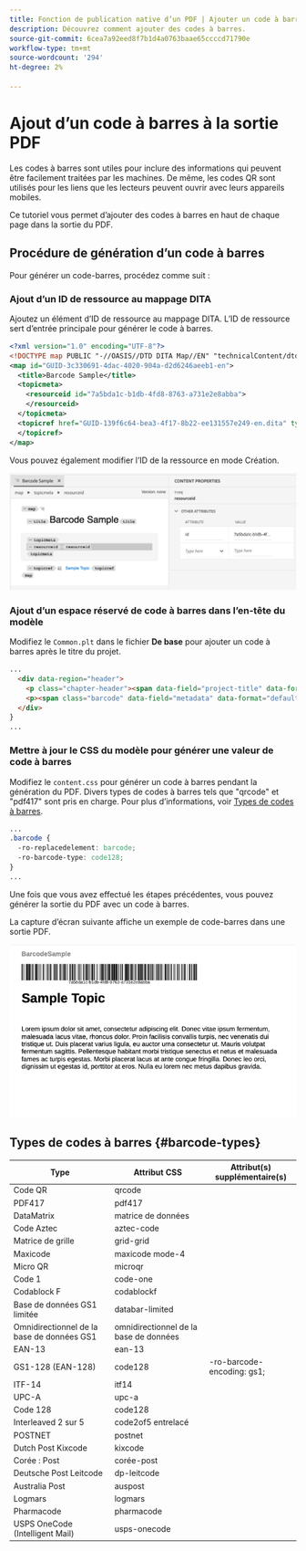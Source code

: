 ```yaml
---
title: Fonction de publication native d’un PDF | Ajouter un code à barres
description: Découvrez comment ajouter des codes à barres.
source-git-commit: 6cea7a92eed8f7b1d4a0763baae65ccccd71790e
workflow-type: tm+mt
source-wordcount: '294'
ht-degree: 2%

---
```


# Ajout d’un code à barres à la sortie PDF

Les codes à barres sont utiles pour inclure des informations qui peuvent être facilement traitées par les machines. De même, les codes QR sont utilisés pour les liens que les lecteurs peuvent ouvrir avec leurs appareils mobiles.

Ce tutoriel vous permet d’ajouter des codes à barres en haut de chaque page dans la sortie du PDF.

## Procédure de génération d’un code à barres

Pour générer un code-barres, procédez comme suit :

### Ajout d’un ID de ressource au mappage DITA

Ajoutez un élément d’ID de ressource au mappage DITA. L’ID de ressource sert d’entrée principale pour générer le code à barres.

```xml
<?xml version="1.0" encoding="UTF-8"?>
<!DOCTYPE map PUBLIC "-//OASIS//DTD DITA Map//EN" "technicalContent/dtd/map.dtd">
<map id="GUID-3c330691-4dac-4020-904a-d2d6246aeeb1-en">
  <title>Barcode Sample</title>
  <topicmeta>
    <resourceid id="7a5bda1c-b1db-4fd8-8763-a731e2e8abba">
    </resourceid>
  </topicmeta>
  <topicref href="GUID-139f6c64-bea3-4f17-8b22-ee131557e249-en.dita" type="topic">
  </topicref>
</map>  
```

Vous pouvez également modifier l’ID de la ressource en mode Création.

<img src="./assets/barcode-map.png" alt="Exemple de sortie avec code-barres" width="700">


### Ajout d’un espace réservé de code à barres dans l’en-tête du modèle

Modifiez le `Common.plt` dans le fichier **De base** pour ajouter un code à barres après le titre du projet.

```html
...
  <div data-region="header">
    <p class="chapter-header"><span data-field="project-title" data-format="default">Project Title</span> </p>
    <p><span class="barcode" data-field="metadata" data-format="default" data-subtype="//resourceid/@id">Resource ID (barcode)</span></p>
  </div>
} 
...
```


### Mettre à jour le CSS du modèle pour générer une valeur de code à barres

Modifiez le `content.css` pour générer un code à barres pendant la génération du PDF. Divers types de codes à barres tels que &quot;qrcode&quot; et &quot;pdf417&quot; sont pris en charge.  Pour plus d’informations, voir [Types de codes à barres](#barcode-types).



```css
...
.barcode {
  -ro-replacedelement: barcode;
  -ro-barcode-type: code128;
}
...
```

Une fois que vous avez effectué les étapes précédentes, vous pouvez générer la sortie du PDF avec un code à barres.

La capture d’écran suivante affiche un exemple de code-barres dans une sortie PDF.

<img src="./assets/barcode-output-sample.png" alt="Exemple de sortie avec code-barres" width="700">


## Types de codes à barres {#barcode-types}

| Type | Attribut CSS | Attribut(s) supplémentaire(s) |
| ------------------------------- | ----------------------- | -------------------------- |
| Code QR | qrcode |  |
| PDF417 | pdf417 |  |
| DataMatrix | matrice de données |  |
| Code Aztec | aztec-code |  |
| Matrice de grille | grid-grid |  |
| Maxicode | maxicode mode-4 |  |
| Micro QR | microqr |  |
| Code 1 | code-one |  |
| Codablock F | codablockf |  |
| Base de données GS1 limitée | databar-limited |  |
| Omnidirectionnel de la base de données GS1 | omnidirectionnel de la base de données |  |
| EAN-13 | ean-13 |  |
| GS1-128 (EAN-128) | code128 | -ro-barcode-encoding: gs1; |
| ITF-14 | itf14 |  |
| UPC-A | upc-a |  |
| Code 128 | code128 |  |
| Interleaved 2 sur 5 | code2of5 entrelacé |  |
| POSTNET | postnet |  |
| Dutch Post Kixcode | kixcode |  |
| Corée : Post | corée-post |  |
| Deutsche Post Leitcode | dp-leitcode |  |
| Australia Post | auspost |  |
| Logmars | logmars |  |
| Pharmacode | pharmacode |  |
| USPS OneCode (Intelligent Mail) | usps-onecode |  |


